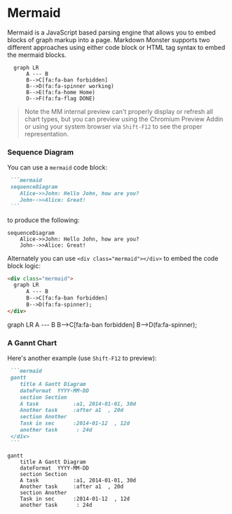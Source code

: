 # Mermaid

Mermaid is a JavaScript based parsing engine that allows you to embed blocks of graph markup into a page. Markdown Monster supports two different approaches using either code block or HTML tag syntax to embed the mermaid blocks.


```mermaid
  graph LR
      A --- B
      B-->C[fa:fa-ban forbidden]
      B-->D(fa:fa-spinner working)
      B-->E(fa:fa-home Home)
      D-->F(fa:fa-flag DONE)
```

> Note the MM internal preview can't properly display or refresh all chart types, but you can preview using the Chromium Preview Addin or using your system browser via `Shift-F12` to see the proper representation.

### Sequence Diagram
You can use a `mermaid` code block:

~~~markdown
 ```mermaid
 sequenceDiagram
    Alice->>John: Hello John, how are you?
    John-->>Alice: Great!
 ```
~~~



to produce the following:


```mermaid
sequenceDiagram
    Alice->>John: Hello John, how are you?
    John-->>Alice: Great!
```

Alternately you can use `<div class="mermaid"></div>` to embed the code block logic:

```html
<div class="mermaid">
  graph LR
      A --- B
      B-->C[fa:fa-ban forbidden]
      B-->D(fa:fa-spinner);
</div>
```    

<div class="mermaid">
  graph LR
      A --- B
      B-->C[fa:fa-ban forbidden]
      B-->D(fa:fa-spinner);
</div>

### A Gannt Chart
Here's another example (use `Shift-F12` to preview):


````markdown
 ```mermaid
 gantt
    title A Gantt Diagram
    dateFormat  YYYY-MM-DD
    section Section
    A task           :a1, 2014-01-01, 30d
    Another task     :after a1  , 20d
    section Another
    Task in sec      :2014-01-12  , 12d
    another task      : 24d
 </div>
 ```
````

```mermaid
gantt
    title A Gantt Diagram
    dateFormat  YYYY-MM-DD
    section Section
    A task           :a1, 2014-01-01, 30d
    Another task     :after a1  , 20d
    section Another
    Task in sec      :2014-01-12  , 12d
    another task      : 24d
```
